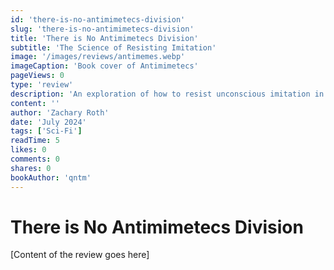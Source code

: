 ```yaml
---
id: 'there-is-no-antimimetecs-division'
slug: 'there-is-no-antimimetecs-division'
title: 'There is No Antimimetecs Division'
subtitle: 'The Science of Resisting Imitation'
image: '/images/reviews/antimemes.webp'
imageCaption: 'Book cover of Antimimetecs'
pageViews: 0
type: 'review'
description: 'An exploration of how to resist unconscious imitation in a world of social influence.'
content: '' 
author: 'Zachary Roth'
date: 'July 2024'
tags: ['Sci-Fi']
readTime: 5
likes: 0
comments: 0
shares: 0
bookAuthor: 'qntm'
---
```


# There is No Antimimetecs Division

[Content of the review goes here]